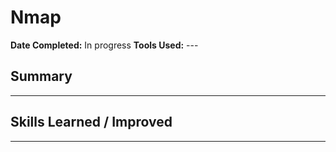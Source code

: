 # Nmap

**Date Completed:** In progress
**Tools Used:** ---

## Summary
---

## Skills Learned / Improved
---
